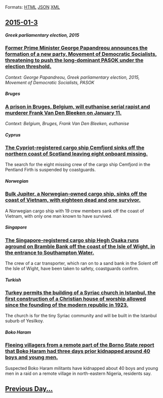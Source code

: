 
Formats: [HTML](2015/01/3/index.html)  [JSON](2015/01/3/index.json)  [XML](2015/01/3/index.xml)  

## [2015-01-3](/news/2015/01/3/index.md)

##### Greek parliamentary election, 2015
### [Former Prime Minister George Papandreou announces the formation of a new party, Movement of Democratic Socialists, threatening to push the long-dominant PASOK under the election threshold. ](/news/2015/01/3/former-prime-minister-george-papandreou-announces-the-formation-of-a-new-party-movement-of-democratic-socialists-threatening-to-push-the-l.md)
_Context: George Papandreou, Greek parliamentary election, 2015, Movement of Democratic Socialists, PASOK_

##### Bruges
### [A prison in Bruges, Belgium, will euthanise serial rapist and murderer Frank Van Den Bleeken on January 11. ](/news/2015/01/3/a-prison-in-bruges-belgium-will-euthanise-serial-rapist-and-murderer-frank-van-den-bleeken-on-january-11.md)
_Context: Belgium, Bruges, Frank Van Den Bleeken, euthanise_

##### Cyprus
### [The Cypriot-registered cargo ship Cemfjord sinks off the northern coast of Scotland leaving eight onboard missing. ](/news/2015/01/3/the-cypriot-registered-cargo-ship-cemfjord-sinks-off-the-northern-coast-of-scotland-leaving-eight-onboard-missing.md)
The search for the eight missing crew of the cargo ship Cemfjord in the Pentland Firth is suspended by coastguards.

##### Norwegian
### [Bulk Jupiter, a Norwegian-owned cargo ship, sinks off the coast of Vietnam, with eighteen dead and one survivor. ](/news/2015/01/3/bulk-jupiter-a-norwegian-owned-cargo-ship-sinks-off-the-coast-of-vietnam-with-eighteen-dead-and-one-survivor.md)
A Norwegian cargo ship with 19 crew members sank off the coast of Vietnam, with only one man known to have survived.

##### Singapore
### [The Singapore-registered cargo ship Hegh Osaka runs aground on Bramble Bank off the coast of the Isle of Wight, in the entrance to Southampton Water. ](/news/2015/01/3/the-singapore-registered-cargo-ship-hoegh-osaka-runs-aground-on-bramble-bank-off-the-coast-of-the-isle-of-wight-in-the-entrance-to-southamp.md)
The crew of a car transporter, which ran on to a sand bank in the Solent off the Isle of Wight, have been taken to safety, coastguards confirm.

##### Turkish
### [Turkey permits the building of a Syriac church in Istanbul, the first construction of a Christian house of worship allowed since the founding of the modern republic in 1923. ](/news/2015/01/3/turkey-permits-the-building-of-a-syriac-church-in-istanbul-the-first-construction-of-a-christian-house-of-worship-allowed-since-the-foundin.md)
The church is for the tiny Syriac community and will be built in the Istanbul suburb of Yesilkoy.

##### Boko Haram
### [Fleeing villagers from a remote part of the Borno State report that Boko Haram had three days prior kidnapped around 40 boys and young men. ](/news/2015/01/3/fleeing-villagers-from-a-remote-part-of-the-borno-state-report-that-boko-haram-had-three-days-prior-kidnapped-around-40-boys-and-young-men.md)
Suspected Boko Haram militants have kidnapped about 40 boys and young men in a raid on a remote village in north-eastern Nigeria, residents say.

## [Previous Day...](/news/2015/01/2/index.md)

